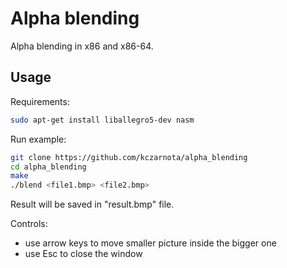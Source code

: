 # Alpha blending
Alpha blending in x86 and x86-64.

## Usage
Requirements:
```bash
sudo apt-get install liballegro5-dev nasm
```
Run example:
```bash
git clone https://github.com/kczarnota/alpha_blending
cd alpha_blending
make
./blend <file1.bmp> <file2.bmp>
```
Result will be saved in "result.bmp" file.

Controls:
* use arrow keys to move smaller picture inside the bigger one
* use Esc to close the window